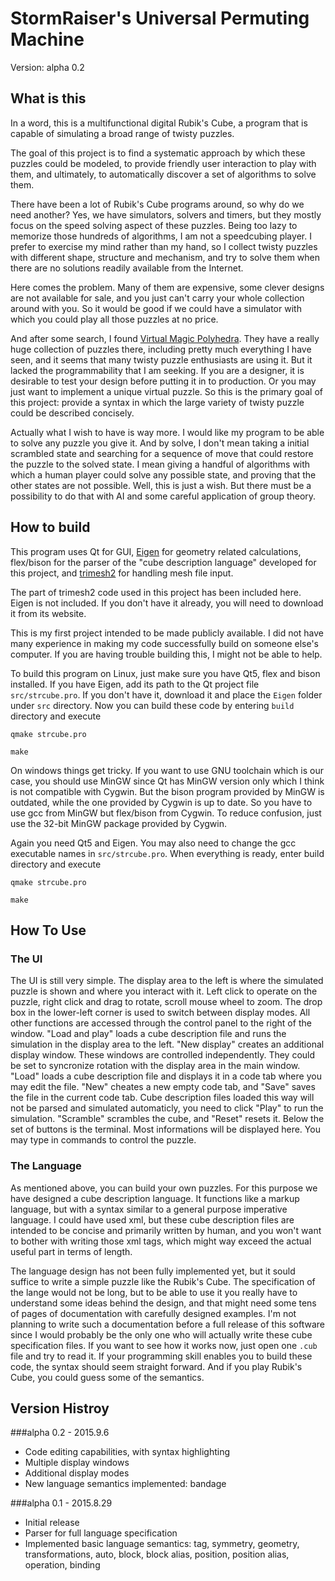 # StormRaiser's Universal Permuting Machine

Version: alpha 0.2

## What is this
In a word, this is a multifunctional digital Rubik's Cube, a program that is
capable of simulating a broad range of twisty puzzles.

The goal of this project is to find a systematic approach by which these puzzles could be modeled, to provide friendly user interaction to play with them, and ultimately, to automatically discover a set of algorithms to solve them.

There have been a lot of Rubik's Cube programs around, so why do we need another? Yes, we have simulators, solvers and timers, but they mostly focus on the speed solving aspect of these puzzles. Being too lazy to memorize those hundreds of algorithms, I am not a speedcubing player. I prefer to exercise my mind rather than my hand, so I collect twisty puzzles with different shape, structure and mechanism, and try to solve them when there are no solutions readily available from the Internet.

Here comes the problem. Many of them are expensive, some clever designs are not available for sale, and you just can't carry your whole collection around with you. So it would be good if we could have a simulator with which you could play all those puzzles at no price.

And after some search, I found [Virtual Magic Polyhedra](http://users.skynet.be/moz071262/Applets/Magic%20Polyhedra/). They have a really huge collection of puzzles there, including pretty much everything I have seen, and it seems that many twisty puzzle enthusiasts are using it. But it lacked the programmability that I am seeking. If you are a designer, it is desirable to test your design before putting it in to production. Or you may just want to implement a unique virtual puzzle. So this is the primary goal of this project: provide a syntax in which the large variety of twisty puzzle could be described concisely.

Actually what I wish to have is way more. I would like my program to be able to solve any puzzle you give it. And by solve, I don't mean taking a initial scrambled state and searching for a sequence of move that could restore the puzzle to the solved state. I mean giving a handful of algorithms with which a human player could solve any possible state, and proving that the other states are not possible. Well, this is just a wish. But there must be a possibility to do that with AI and some careful application of group theory.

## How to build
This program uses Qt for GUI, [Eigen](http://eigen.tuxfamily.org/index.php?title=Main_Page) for geometry related calculations, flex/bison for the parser of the "cube description language" developed for this project, and [trimesh2](http://gfx.cs.princeton.edu/proj/trimesh2/) for handling mesh file input.

The part of trimesh2 code used in this project has been included here. Eigen is not included. If you don't have it already, you will need to download it from its website.

This is my first project intended to be made publicly available. I did not have many experience in making my code successfully build on someone else's computer. If you are having trouble building this, I might not be able to help.

To build this program on Linux, just make sure you have Qt5, flex and bison installed. If you have Eigen, add its path to the Qt project file `src/strcube.pro`. If you don't have it, download it and place the `Eigen` folder under `src` directory. Now you can build these code by entering `build` directory and execute

`qmake strcube.pro`

`make`

On windows things get tricky. If you want to use GNU toolchain which is our case, you should use MinGW since Qt has MinGW version only which I think is not compatible with Cygwin. But the bison program provided by MinGW is outdated, while the one provided by Cygwin is up to date. So you have to use gcc from MinGW but flex/bison from Cygwin. To reduce confusion, just use the 32-bit MinGW package provided by Cygwin.

Again you need Qt5 and Eigen. You may also need to change the gcc executable names in `src/strcube.pro`. When everything is ready, enter build directory and execute

`qmake strcube.pro`

`make`

## How To Use
### The UI
The UI is still very simple. The display area to the left is where the simulated puzzle is shown and where you interact with it. Left click to operate on the puzzle, right click and drag to rotate, scroll mouse wheel to zoom. The drop box in the lower-left corner is used to switch between display modes. All other functions are accessed through the control panel to the right of the window.
"Load and play" loads a cube description file and runs the simulation in the display area to the left.
"New display" creates an additional display window. These windows are controlled independently. They could be set to syncronize rotation with the display area in the main window.
"Load" loads a cube description file and displays it in a code tab where you may edit the file. "New" cheates a new empty code tab, and "Save" saves the file in the current code tab. Cube description files loaded this way will not be parsed and simulated automaticly, you need to click "Play" to run the simulation.
"Scramble" scrambles the cube, and "Reset" resets it.
Below the set of buttons is the terminal. Most informations will be displayed here. You may type in commands to control the puzzle.

### The Language
As mentioned above, you can build your own puzzles. For this purpose we have designed a cube description language. It functions like a markup language, but with a syntax similar to a general purpose imperative language. I could have used xml, but these cube description files are intended to be concise and primarily written by human, and you won't want to bother with writing those xml tags, which might way exceed the actual useful part in terms of length.

The language design has not been fully implemented yet, but it sould suffice to write a simple puzzle like the Rubik's Cube. The specification of the lange would not be long, but to be able to use it you really have to understand some ideas behind the design, and that might need some tens of pages of documentation with carefully designed examples. I'm not planning to write such a documentation before a full release of this software since I would probably be the only one who will actually write these cube specification files. If you want to see how it works now, just open one `.cub` file and try to read it. If your programming skill enables you to build these code, the syntax should seem straight forward. And if you play Rubik's Cube, you could guess some of the semantics.

## Version Histroy
###alpha 0.2 - 2015.9.6
*	Code editing capabilities, with syntax highlighting
*	Multiple display windows
*	Additional display modes
*	New language semantics implemented: bandage

###alpha 0.1 - 2015.8.29
*	Initial release
*	Parser for full language specification
*	Implemented basic language semantics: tag, symmetry, geometry, transformations, auto, block, block alias, position, position alias, operation, binding
